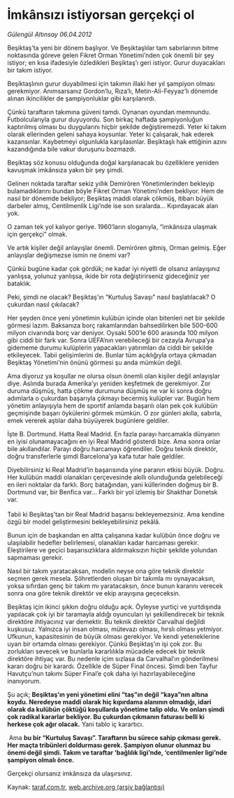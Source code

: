 # İmkânsızı istiyorsan gerçekçi ol

*Gülengül Altınsay 06.04.2012*

<div class="yazi"><p>Beşiktaş’ta yeni bir dönem başlıyor. Ve Beşiktaşlılar tam sabırlarının bitme noktasında göreve gelen Fikret Orman Yönetimi’nden çok önemli bir şey istiyor; en kısa ifadesiyle özledikleri Beşiktaş’ı geri istiyor. Gurur duyacakları bir takım istiyor.</p>
<p>Beşiktaşlının gurur duyabilmesi için takımın illaki her yıl şampiyon olması gerekmiyor. Anımsarsanız Gordon’lu, Rıza’lı, Metin-Ali-Feyyaz’lı dönemde alınan ikincilikler de şampiyonluklar gibi karşılanırdı. </p>
<p>Çünkü taraftarın takımına güveni tamdı. Oynanan oyundan memnundu. Futbolcularıyla gurur duyuyordu. Son birkaç haftada şampiyonluğun kaptırılmış olması bu duygularını hiçbir şekilde değiştiremezdi. Yeter ki takım olarak ellerinden geleni sahaya koysunlar. Yeter ki çalışarak, hak ederek kazansınlar. Kaybetmeyi olgunlukla karşılasınlar. Beşiktaşlı hak ettiğinin azını kazandığında bile vakur duruşunu bozmazdı.</p>
<p>Beşiktaş söz konusu olduğunda doğal karşılanacak bu özelliklere yeniden kavuşmak imkânsıza yakın bir şey şimdi.</p>
<p>Gelinen noktada taraftar sekiz yıllık Demirören Yönetimlerinden bekleyip bulamadıklarını bundan böyle Fikret Orman Yönetimi’nden bekliyor. Hem de nasıl bir dönemde bekliyor; Beşiktaş maddi olarak çökmüş, itibarı büyük darbeler almış, Centilmenlik Ligi’nde ise son sıralarda... Kıpırdayacak alan yok.</p>
<p>O zaman tek yol kalıyor geriye. 1960’ların sloganıyla, “imkânsıza ulaşmak için gerçekçi” olmak.</p>
<p>Ve artık kişiler değil anlayışlar önemli. Demirören gitmiş, Orman gelmiş. Eğer anlayışlar değişmezse ismin ne önemi var?</p>
<p>Çünkü bugüne kadar çok gördük; ne kadar iyi niyetli de olsanız anlayışınız yanlışsa, yolunuz yanlışsa, ikide bir rota değiştirirseniz gideceğiniz yer bataklık.</p>
<p>Peki, şimdi ne olacak? Beşiktaş’ın “Kurtuluş Savaşı” nasıl başlatılacak? O çukurdan nasıl çıkılacak?</p>
<p>Her şeyden önce yeni yönetimin kulübün içinde olan bitenleri net bir şekilde görmesi lazım. Baksanıza borç rakamlarından bahsedilirken bile 500-600 milyon civarında borç var deniyor. Oysaki 500’le 600 arasında 100 milyon gibi ciddi bir fark var. Sonra UEFA’nın verebileceği bir cezayla Avrupa’ya gidememe durumu kulüplerin yapacakları yatırımları da ciddi bir şekilde etkileyecek. Tabii gelişimlerini de. Bunlar tüm açıklığıyla ortaya çıkmadan Beşiktaş Yönetimi’nin önünü görmesi şu anda mümkün değil.</p>
<p>Ama diyoruz ya koşullar ne olursa olsun önemli olan kişiler değil anlayışlar diye. Aslında burada Amerika’yı yeniden keşfetmek de gerekmiyor. Zor duruma düşmüş, hatta çökme durumuna düşmüş ne var ki sonra doğru adımlarla o çukurdan başarıyla çıkmayı becermiş kulüpler var. Bugün hem yönetim anlayışıyla hem de sportif anlamda başarılı olan pek çok kulübün geçmişinde başarı öykülerini görmek mümkün. O zor günleri akılla, sabırla, emek vererek aştılar daha büyüyerek bugünlere geldiler.</p>
<p>İşte B. Dortmund. Hatta Real Madrid. En fazla parayı harcamakla dünyanın en iyisi olunamayacağını en iyi Real Madrid gösterdi bize. Ama sonra onlar bile akıllandılar. Parayı doğru harcamayı öğrendiler. Doğru teknik direktör, doğru transferlerle şimdi Barcelona’ya kafa tutar hale geldiler.</p>
<p>Diyebilirsiniz ki Real Madrid’in başarısında yine paranın etkisi büyük. Doğru. Her kulübün maddi olanakları çerçevesinde akıllı olunduğunda gelebileceği en ileri noktalar da farklı. Borç batağından, yani küllerinden doğmuş bir B. Dortmund var, bir Benfica var... Farklı bir yol izlemiş bir Shakthar Donetsk var.<br/><br/>Tabii ki Beşiktaş’tan bir Real Madrid başarısı bekleyemezsiniz. Ama kendine özgü bir model geliştirmesini bekleyebilirsiniz pekâlâ.</p>
<p>Bunun için de başkandan en altta çalışanına kadar kulübün önce doğru ve ulaşılabilir hedefler belirlemesi, olanakları kadar harcaması gerekir. Eleştirilere ve geçici başarısızlıklara aldırmaksızın hiçbir şekilde yolundan sapmaması gerekir.</p>
<p>Nasıl bir takım yaratacaksan, modelin neyse ona göre teknik direktör seçmen gerek mesela. Şöhretlerden oluşan bir takımla mı oynayacaksın, yoksa sıfırdan genç bir takım mı yaratacaksın, önce bunun kararını verecek sonra ona göre teknik direktör ve ekip arayışına geçeceksin.</p>
<p>Beşiktaş için ikinci şıkkın doğru olduğu açık. Öyleyse yurtiçi ve yurtdışında yapılacak çok iyi bir taramayla aldığı oyuncuları iyi şekillendirecek bir teknik direktöre ihtiyacınız var demektir. Bu teknik direktör Carvalhal değildi kuşkusuz. Yalnızca iyi insan olması, mütevazı olması, hırslı olması yetmiyor. Ufkunun, kapasitesinin de büyük olması gerekiyor. Ve kendi yeteneklerine uyan bir ortamda olması gerekiyor. Çünkü Beşiktaş’ın işi çok zor. Bu zorlukları sevecek ve bunlarla kararlılıkla mücadele edecek bir teknik direktöre ihtiyaç var. Bu nedenle içim sızlasa da Carvalhal’ın gönderilmesi kararı doğru bir karardı. Özellikle de Süper Final öncesi. Şimdi ben Tayfur Havutçu’nun takımı Süper Final’e çok daha iyi hazırlayabileceğine inanıyorum.</p>
<p>Şu açık; <b>Beşiktaş’ın yeni yönetimi elini “taş”ın değil “kaya”nın altına koydu. Neredeyse maddi olarak hiç kıpırdama alanının olmadığı, idari olarak da kulübün çöktüğü koşullarda yönetime talip oldu. Ve onları şimdi çok radikal kararlar bekliyor. Bu çukurdan çıkmanın faturası belli ki herkese çok ağır olacak.</b> Yani tablo iç karartıcı.</p>
<p> Ama <b>bu bir “Kurtuluş Savaşı”. Taraftarın bu sürece sahip çıkması gerek. Her maçta tribünleri doldurması gerek. Şampiyon olunur olunmaz bu önemi değil şimdi. Takım ve taraftar ‘bağlılık ligi’nde, ‘centilmenler ligi’nde şampiyon olmalı önce.</b> </p>
<p>Gerçekçi olursanız imkânsıza da ulaşırsınız.</p>
</div>

Kaynak: [taraf.com.tr](http://www.taraf.com.tr/gulengul-altinsay/makale-imkansizi-istiyorsan-gercekci-ol.htm), [web.archive.org (arşiv bağlantısı)](http://web.archive.org/web/20130624095033/http://www.taraf.com.tr/gulengul-altinsay/makale-imkansizi-istiyorsan-gercekci-ol.htm)
